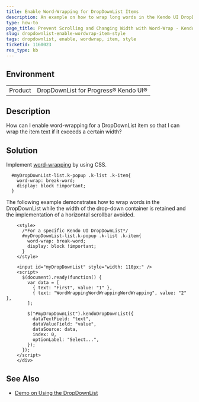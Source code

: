 ```yaml
---
title: Enable Word-Wrapping for DropDownList Items
description: An example on how to wrap long words in the Kendo UI DropDownList without adding a horizontal scrollbar and while keeping its width.
type: how-to
page_title: Prevent Scrolling and Changing Width with Word-Wrap - Kendo UI DropDownList for jQuery
slug: dropdownlist-enable-wordwrap-item-style
tags: dropdownlist, enable, wordwrap, item, style
ticketid: 1160023
res_type: kb
---
```


## Environment

<table>
 <tr>
  <td>Product</td>
  <td>DropDownList for Progress® Kendo UI®</td>
 </tr> 
</table>

## Description

How can I enable word-wrapping for a DropDownList item so that I can wrap the item text if it exceeds a certain width?

## Solution

Implement [word-wrapping](https://www.w3schools.com/cssref/css3_pr_word-wrap.asp) by using CSS.  

```
  #myDropDownList-list.k-popup .k-list .k-item{
    word-wrap: break-word;
    display: block !important;
  }
```

The following example demonstrates how to wrap words in the DropDownList while the width of the drop-down container is retained and the implementation of a horizontal scrollbar avoided.

```dojo
    <style>
      /*For a specific Kendo UI DropDownList*/
      #myDropDownList-list.k-popup .k-list .k-item{
        word-wrap: break-word;
        display: block !important;
      }
    </style>

    <input id="myDropDownList" style="width: 110px;" />  
    <script>
      $(document).ready(function() {
        var data = [
          { text: "First", value: "1" },
          { text: "WordWrappingWordWrappingWordWrapping", value: "2" },
        ];

        $("#myDropDownList").kendoDropDownList({
          dataTextField: "text",
          dataValueField: "value",
          dataSource: data,
          index: 0,
          optionLabel: "Select...",
        });
      });
    </script>
    </div>
```

## See Also

* [Demo on Using the DropDownList](https://demos.telerik.com/kendo-ui/dropdownlist/index)
